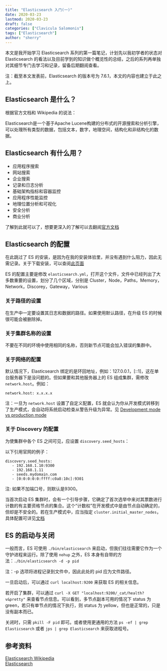 ```yaml
---
title: "Elasticsearch 入门(一)" 
date: 2020-03-23
lastmod: 2020-03-23
draft: false
categories: ["Clavicula Salomonis"]
tags: ["Elasticsearch"]
author: "sherry"
---
```

本文是我开始学习 Elasticsearch 系列的第一篇笔记，计划先以我初学者的状态对 Elasticsearch 的看法以及目前学到的知识做个概览性的总结，之后的系列再单独对其细节专门去学习和记录，留备后期翻阅查看。

注：截至本文发表前，Elasticsearch 的版本号为 7.6.1，本文的内容也建立于此之上。

## Elasticsearch 是什么？

根据官方文档和 Wikipedia 的说法：

Elasticsearch是一个基于Apache Lucene构建的分布式的开源搜索和分析引擎，可以处理所有类型的数据，包括文本，数字，地理空间，结构化和非结构化的数据。

<!--more-->

## Elasticsearch 有什么用？

- 应用程序搜索
- 网站搜索
- 企业搜索
- 记录和日志分析
- 基础架构指标和容器监控
- 应用程序性能监控
- 地理位置分析和可视化
- 安全分析
- 商业分析

了解到此就可以了，想要更深入的了解可以去翻阅[官方文档](https://www.elastic.co/what-is/elasticsearch)

## Elasticsearch 的配置

在此跳过了 ES 的安装，是因为在我的安装体验里，并没有遇到什么阻力，因此无需记录。关于下载安装，可以查阅[此页面](https://www.elastic.co/guide/en/elasticsearch/reference/current/install-elasticsearch.html)

ES 的配置主要是修改 `elasticsearch.yml`，打开这个文件，文件中已经列出了大多数重要的设置，划分了几个区域，分别是 Cluster，Node，Paths，Memory，Network，Discorey，Gateway，Various

### 关于路径的设置

在生产中一定要设置其日志和数据的路径。如果使用默认路径，在升级 ES 的时候很可能会被删除掉。

### 关于集群名称的设置

不要在不同的环境中使用相同的名称，否则新节点可能会加入错误的集群中。

### 关于网络的配置

默认情况下，Elasticsearch 绑定的是环回地址，例如：127.0.0.1，[::1]，这在单台服务器下是没问题的。但如果要和其他服务器上的 ES 组成集群，需修改 `network.host`。例如：

```
network.host: x.x.x.x
```

注：一旦为 `network.host` 设置了自定义配置，ES 就会认为你从开发模式转移到了生产模式，会自动将系统启动检查从警告升级为异常。见 [Development mode vs production mode](https://www.elastic.co/guide/en/elasticsearch/reference/current/system-config.html#dev-vs-prod)

### 关于 Discovery 的配置

为使集群中各个 ES 之间可见，应设置 `discovery.seed_hosts`：

以下引用官网的例子：

```
discovery.seed_hosts:
   - 192.168.1.10:9300
   - 192.168.1.11 
   - seeds.mydomain.com 
   - [0:0:0:0:0:ffff:c0a8:10c]:9301 
```

注: 如果不加端口号，则默认是9300。

当首次启动 ES 集群时，会有一个引导步骤，它确定了首次选举中来对其票数进行计数的有主要资格节点的集合。这个“计数权”在开发模式中是由节点自动确定的，但却是不安全的。若在生产模式中，应当指定 `cluster.initial_master_nodes`，具体配置可详见[文档](https://www.elastic.co/guide/en/elasticsearch/reference/current/discovery-settings.html#initial_master_nodes)

## ES 的启动与关闭

一般而言，ES 可使用 `./bin/elasticsearch` 来启动，但我们往往需要它作为一个守护进程来运行。除了使用 `nohup` 之外，ES 本身有自带的方法：`./bin/elasticsearch -d -p pid`

注：-p 选项将进程记录到文件中，因此此处的 pid 应为文件路径。

一旦启动后，可以通过 `curl localhost:9200` 来获取 ES 的相关信息。

若开启了集群，可以通过 `curl -X GET "localhost:9200/_cat/health?v&pretty"` 来查看节点信息。可以看到，多节点副本可用的情况下 status 为 green，若只有单节点的情况下执行，则 status 为 yellow，但也是正常的，只是没有副本而已。

关闭时，只需 `pkill -F pid` 即可。或者使用更通用的方法 `ps -ef | grep Elasticsearch` 或者 `jps | grep Elasticsearch` 来获取进程号。

## 参考资料

[Elasticsearch Wikipedia](https://en.wikipedia.org/wiki/Elasticsearch)   
[Elasticsearch](https://www.elastic.co/)